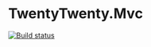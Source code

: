 # TwentyTwenty.Mvc

[![Build status](https://ci.appveyor.com/api/projects/status/povg4igyov87f35b/branch/master?svg=true)](https://ci.appveyor.com/project/2020IP/twentytwenty-mvc/branch/master)